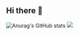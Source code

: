 ## Hi there 👋

<!--
**Trev7or23/Trev7or23** is a ✨ _special_ ✨ repository because its `README.md` (this file) appears on your GitHub profile.

Here are some ideas to get you started:

- 🔭 I’m currently working on ...
- 🌱 I’m currently learning ...
- 👯 I’m looking to collaborate on ...
- 🤔 I’m looking for help with ...
- 💬 Ask me about ...
- 📫 How to reach me: ...
- 😄 Pronouns: ...
- ⚡ Fun fact: ...
-->
![Anurag's GitHub stats](https://github-readme-stats.vercel.app/api?username=Trev7or23&show_icons=true&theme=merko)
![](https://github-readme-streak-stats.herokuapp.com/?user=Dantescur&theme=merko&hide_border=false)<br/>
